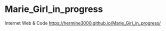 # Marie_Girl_in_progress
Internet Web &amp; Code
https://hermine3000.github.io/Marie_Girl_in_progress/
